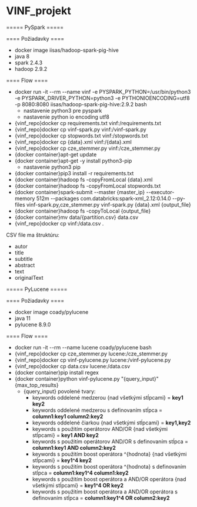 # VINF_projekt
===== PySpark =====

==== Požiadavky ====

  - docker image iisas/hadoop-spark-pig-hive
  - java 8
  - spark 2.4.3
  - hadoop 2.9.2

==== Flow ====

  - docker run -it --rm --name vinf -e PYSPARK_PYTHON=/usr/bin/python3 -e PYSPARK_DRIVER_PYTHON=python3 -e PYTHONIOENCODING=utf8 -p 8080:8080 iisas/hadoop-spark-pig-hive:2.9.2 bash
    * nastavenie python3 pre pyspark
    * nastavenie python io encoding utf8
  - {vinf_repo}docker cp requirements.txt vinf:/requirements.txt
  - {vinf_repo}docker cp vinf-spark.py vinf:/vinf-spark.py
  - {vinf_repo}docker cp stopwords.txt vinf:/stopwords.txt
  - {vinf_repo}docker cp {data}.xml vinf:/{data}.xml
  - {vinf_repo}docker cp cze_stemmer.py vinf:/cze_stemmer.py
  - {docker container}apt-get update
  - {docker container}apt-get -y install python3-pip
    * nastavenie python3 pip 
  - {docker container}pip3 install -r requirements.txt
  - {docker container}hadoop fs -copyFromLocal {data}.xml
  - {docker container}hadoop fs -copyFromLocal stopwords.txt
  - {docker container}spark-submit --master {master_ip} --executor-memory 512m --packages com.databricks:spark-xml_2.12:0.14.0 --py-files vinf-spark.py,cze_stemmer.py vinf-spark.py {data}.xml {output_file}
  - {docker container}hadoop fs -copyToLocal {output_file}
  - {docker container}mv data/{partition.csv} data.csv
  - {vinf_repo}docker cp vinf:/data.csv .

CSV file ma štruktúru:
  - autor
  - title
  - subtitle
  - abstract
  - text
  - originalText 
 
===== PyLucene =====

==== Požiadavky ====

  - docker image coady/pylucene
  - java 11
  - pylucene 8.9.0

==== Flow ====

  - docker run -it --rm --name lucene coady/pylucene bash
  - {vinf_repo}docker cp cze_stemmer.py lucene:/cze_stemmer.py
  - {vinf_repo}docker cp vinf-pylucene.py lucene:/vinf-pylucene.py
  - {vinf_repo}docker cp data.csv lucene:/data.csv
  - {docker container}pip install regex
  - {docker container}python vinf-pylucene.py "{query_input}" {max_top_results}
    * {query_input} povolené tvary:
      * keywords oddelené medzerou {nad všetkými stĺpcami} = **key1 key2**
      * keywords oddelené medzerou s definovaním stĺpca = **column1:key1 column2:key2**
      * keywords oddelené čiarkou {nad všetkými stĺpcami} = **key1,key2**
      * keywords s použitím operátorov AND/OR {nad všetkými stĺpcami} = **key1 AND key2**
      * keywords s použitím operátorov AND/OR s definovaním stĺpca = **column1:key1 AND column2:key2** 
      * keywords s použitím boost operátora ^{hodnota} {nad všetkými stĺpcami} = **key1^4 key2**
      * keywords s použitím boost operátora ^{hodnota} s definovaním stĺpca = **column1:key1^4 column1:key2**  
      * keywords s použitím boost operátora a AND/OR operátora {nad všetkými stĺpcami} = **key1^4 OR key2**
      * keywords s použitím boost operátora a AND/OR operátora s definovaním stĺpca = **column1:key1^4 OR column2:key2**

